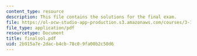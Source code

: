 ```yaml
---
content_type: resource
description: This file contains the solutions for the final exam.
file: https://ol-ocw-studio-app-production.s3.amazonaws.com/courses/3-185-transport-phenomena-in-materials-engineering-fall-2003/2b915a7e2dacb4cb78c09fa00b2c50d6_finalsol.pdf
file_type: application/pdf
resourcetype: Document
title: finalsol.pdf
uid: 2b915a7e-2dac-b4cb-78c0-9fa00b2c50d6
---
```

